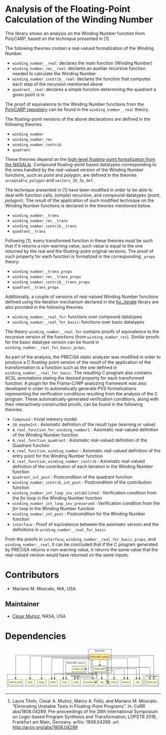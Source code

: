 # Analysis of the Floating-Point Calculation of the Winding Number 

This library shows an analysis on the Winding Number function from PolyCARP, based on the technique presented in [1].

The following theories contain a real-valued formalization of the Winding Number.

* `winding_number__real`: declares the main function (Winding Number)
* `winding_number_rec__real`: declares an auxiliar recursive function needed to calculate the Winding Number
* `winding_number_contrib__real`: declares the function that computes each step of the recursion mentioned above
* `quadrant__real`: declares a simple function determining the quadrant a given point is in

The proof of equivalence to the Winding Number functions from the [PolyCARP repository] can be found in the `winding_number__real` theory.

The floating-point versions of the above declarations are defined in the following theories.

* `winding_number`
* `winding_number_rec`
* `winding_number_contrib`
* `quadrant`

These theories depend on the [high-level floating-point formalization from the NASALib]. Compound floating-point based datatypes corresponding to the ones handled by the real-valued version of the Winding Number functions, such as _point_ and _polygon_, are defined in the theories `acceptable_polygon` and `vectors_2D_fp_def`.

The technique presented in [1] have been modified in order to be able to deal with function calls, (simple) recursion, and compound datatypes (_point_, _polygon_). The result of the application of such modified technique on the Winding Number functions is declared in the theories mentioned below.

* `winding_number__trans`
* `winding_number_rec__trans`
* `winding_number_contrib__trans`
* `quadrant__trans`

Following [1], every transformed function in these theories must be such that if it returns a non-warning value, such value is equal to the one returned by the real and the floating-point original versions. The proof of such property for each function is formalized in the corresponding `_props` theory.

* `winding_number__trans_props`
* `winding_number_rec__trans_props`
* `winding_number_contrib__trans_props`
* `quadrant__trans_props`

Additionally, a couple of versions of real-valued Winding Number functions defined using the iteration mechanism declared in the [for_iterate] library are also provided in the following theories.

* `winding_number__real_for`: functions over compound datatypes
* `winding_number__real_for_basic`: functions over basic datatypes

The theory `winding_number__real_for` contains proofs of equivalence to the recursive version of the functions (from `winding_number_rec`). Similar proofs for the basic datatype version can be found in `winding_number__real_for_basic_props`.

As part of the analysis, the PRECiSA static analyzer was modified in order to produce a C floating-point version of the result of the application of the transformation to a function such as the one defined in `winding_number__real_for_basic`. The resulting C program also contains ACSL annotations stating the desired property for each transformed function. A plugin for the Frama-C/WP analyzing framework was also developed in order to automatically generate PVS formalizations representing the verification conditions resulting from the analysis of the C program. These automatically-generated verification conditions, along with their interactively-constructed proofs, can be found in the following theories.

* `Compound` : trivial memory model
* `S8_maybeInt` : Axiomatic definition of the result type (warning or value)
* `A_real_function_for_winding_number1` : Axiomatic real-valued definition of the Winding Number function
* `A_real_function_quadrant` : Axiomatic real-valued definition of the Quadrant function
* `A_real_function_winding_number` : Axiomatic real-valued definition of the entry point for the Winding Number function
* `A_real_function_winding_number_contrib` : Axiomatic real-valued definition of the contribution of each iteration in the Winding Number function
* `quadrant_int_post` : Postcondition of the quadrant function
* `winding_number_contrib_int_post` : Postcondition of the contribution function
* `winding_number_int_loop_inv_established` : Verification condition from the _for_ loop in the Winding Number function
* `winding_number_int_loop_inv_preserved` : Verification condition from the _for_ loop in the Winding Number function
* `winding_number_int_post` : Postcondition for the Winding Number function
* `interface` : Proof of equivalence between the axiomatic version and the definitions in `winding_number__real_for_basic`

From the proofs in `interface`,  `winding_number__real_for_basic_props`, and `winding_number__real`, it can be concluded that if the C program generated by PRECiSA returns a non-warning value, it returns the same value that the real-valued version would have returned on the same inputs.

# Contributors
* Mariano M. Moscato, NIA, USA

## Maintainer
* [César Muñoz](http://shemesh.larc.nasa.gov/people/cam), NASA, USA 

# Dependencies

![dependency graph](./PolyCARP_analysis.svg "Dependency Graph")

---

1. Laura Titolo, César A. Muñoz, Marco A. Feliú, and Mariano M. Moscato.  “Eliminating Unstable Tests in Floating-Point Programs”. In: CoRR abs/1808.04289. Pre-proceedings of the 28th International Symposium on Logic-based Program Synthesis and Transformation, LOPSTR 2018, Frankfurt am Main, Germany. arXiv: 1808.04289. url: http://arxiv.org/abs/1808.04289

[PolyCARP repository]: ../PolyCARP/polygon_contain.pvs

[high-level floating-point formalization from the NASALib]: https://github.com/nasa/pvslib/tree/master/float

[for_iterate]: https://github.com/nasa/pvslib/blob/master/structures/for_iterate.pvs
